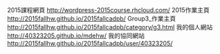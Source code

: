 2015課程網頁   http://wordpress-2015course.rhcloud.com/
2015作業主頁   http://2015fallhw.github.io/2015fallcadpb/
Group3_作業主頁   http://2015fallhw.github.io/2015fallcadpb/category/g3.html
我的個人網站   http://40323205.github.io/mdehw/
我的協同網站   http://2015fallhw.github.io/2015fallcadpb/user/40323205/
